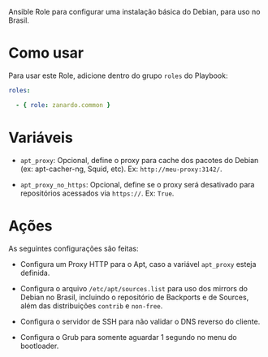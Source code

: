 Ansible Role para configurar uma instalação básica do Debian, para uso no
Brasil.

# Como usar

Para usar este Role, adicione dentro do grupo `roles` do Playbook:

```yaml
roles:

  - { role: zanardo.common }
  ```

# Variáveis

- `apt_proxy`: Opcional, define o proxy para cache dos pacotes do Debian (ex:
  apt-cacher-ng, Squid, etc). Ex: `http://meu-proxy:3142/`.

- `apt_proxy_no_https`: Opcional, define se o proxy será desativado para
  repositórios acessados via `https://`. Ex: `True`.

# Ações

As seguintes configurações são feitas:

- Configura um Proxy HTTP para o Apt, caso a variável `apt_proxy` esteja
  definida.

- Configura o arquivo `/etc/apt/sources.list` para uso dos mirrors do Debian no
  Brasil, incluindo o repositório de Backports e de Sources, além das
  distribuições `contrib` e `non-free`.

- Configura o servidor de SSH para não validar o DNS reverso do cliente.

- Configura o Grub para somente aguardar 1 segundo no menu do bootloader.

